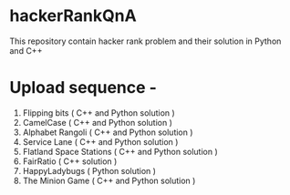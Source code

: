 # hackerRankQnA
This repository contain hacker rank problem and their solution in Python and C++ 


# Upload sequence -
  1. Flipping bits            ( C++ and Python solution )
  2. CamelCase                ( C++ and Python solution )
  3. Alphabet Rangoli         ( C++ and Python solution )
  4. Service Lane             ( C++ and Python solution )
  5. Flatland Space Stations  ( C++ and Python solution )
  6. FairRatio                ( C++ solution )
  7. HappyLadybugs            ( Python solution )
  8. The Minion Game          ( C++ and Python solution )

